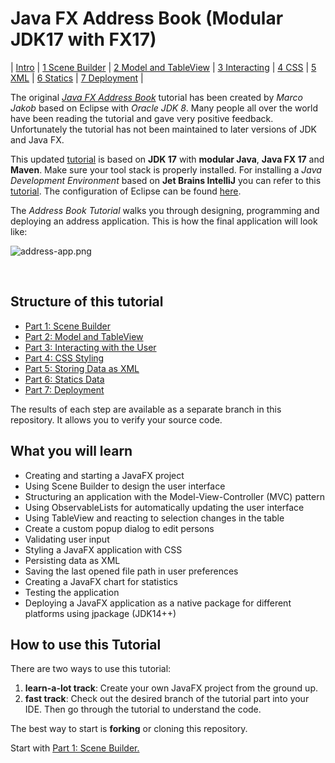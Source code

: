 # Java FX Address Book (Modular JDK17 with FX17)

| [Intro](README.md)
| [1 Scene Builder](readme/part1.md)
| [2 Model and TableView](readme/part2.md)
| [3 Interacting](readme/part3.md)
| [4 CSS](readme/part4.md)
| [5 XML](readme/part5.md)
| [6 Statics](readme/part6.md)
| [7 Deployment](readme/part7.md)
|


The original [_Java FX Address Book_](https://code.makery.ch/library/javafx-tutorial/ )  tutorial has been created by _Marco Jakob_ based on Eclipse with _Oracle JDK 8_.
Many people all over the world have been reading the tutorial and gave very positive feedback.
Unfortunately the tutorial has not been maintained to later versions of JDK and Java FX.

This updated [tutorial](https://github.com/mbachmann/java-fx-address-book) is based on  **JDK 17** with **modular Java**, **Java FX 17** and **Maven**. Make sure your tool stack is properly installed.
For installing a _Java Development Environment_ based on **Jet Brains IntelliJ** you can refer to
this [tutorial](https://github.com/mbachmann/java-development-environment-installation). The configuration
of Eclipse can be found [here](readme/eclipse.md).

The _Address Book Tutorial_ walks you through designing, programming and deploying an address application.
This is how the final application will look like:

![address-app.png](readme/images/address-app.png)

<br/>

## Structure of this tutorial

- [Part 1: Scene Builder](readme/part1.md)
- [Part 2: Model and TableView](readme/part2.md)
- [Part 3: Interacting with the User](readme/part3.md)
- [Part 4: CSS Styling](readme/part4.md)
- [Part 5: Storing Data as XML](readme/part5.md)
- [Part 6: Statics Data](readme/part6.md)
- [Part 7: Deployment](readme/part7.md)

The results of each step are available as a separate branch in this repository. It allows you to verify your source code.

##  What you will learn

- Creating and starting a JavaFX project
- Using Scene Builder to design the user interface
- Structuring an application with the Model-View-Controller (MVC) pattern
- Using ObservableLists for automatically updating the user interface
- Using TableView and reacting to selection changes in the table
- Create a custom popup dialog to edit persons
- Validating user input
- Styling a JavaFX application with CSS
- Persisting data as XML
- Saving the last opened file path in user preferences
- Creating a JavaFX chart for statistics
- Testing the application
- Deploying a JavaFX application as a native package for different platforms using jpackage (JDK14++)


##  How to use this Tutorial

There are two ways to use this tutorial:

1. **learn-a-lot track**: Create your own JavaFX project from the ground up.
2. **fast track**: Check out the desired branch of the tutorial part into your IDE. Then go through the tutorial to understand the code.

The best way to start is **forking** or cloning this repository.

Start with [Part 1: Scene Builder.](readme/part1.md)


